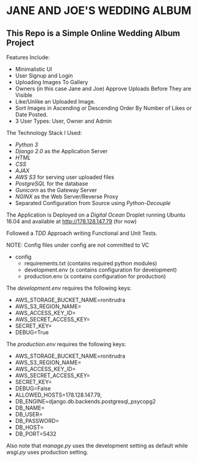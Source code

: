 # JANE AND JOE'S WEDDING ALBUM

## This Repo is a Simple Online Wedding Album Project

Features Include:
+ Minimalistic UI
+ User Signup and Login
+ Uploading Images To Gallery
+ Owners (in this case Jane and Joe) Approve Uploads Before They are Visible
+ Like/Unlike an Uploaded Image.
+ Sort Images in Ascending or Descending Order By Number of Likes or Date Posted.
+ 3 User Types: User, Owner and Admin

The Technology Stack I Used:
+ *Python 3*
+ *Django 2.0* as the Application Server
+ *HTML*
+ *CSS*
+ *AJAX*
+ *AWS S3* for serving user uploaded files
+ *PostgreSQL* for the database
+ *Gunicorn* as the Gateway Server
+ *NGINX* as the Web Server/Reverse Proxy
+ Separated Configuration from Source using *Python-Decouple*

The Application is Deployed on a *Digital Ocean* Droplet running Ubuntu 16.04 and available at http://178.128.147.79 (for now)

Followed a *TDD* Approach writing Functional and Unit Tests.


NOTE: Config files under config are not committed to VC
+ config
  + requirements.txt (contains required python modules)
  + development.env (x contains configuration for development)
  + production.env (x contains configuration for production)
  
The *development.env* requires the following keys:
+ AWS_STORAGE_BUCKET_NAME=ronitrudra
+ AWS_S3_REGION_NAME=<SECRET>
+ AWS_ACCESS_KEY_ID=<SECRET>
+ AWS_SECRET_ACCESS_KEY=<SECRET>
+ SECRET_KEY=<SECRET>
+ DEBUG=True
  
The *production.env* requires the following keys:
+ AWS_STORAGE_BUCKET_NAME=ronitrudra
+ AWS_S3_REGION_NAME=<SECRET>
+ AWS_ACCESS_KEY_ID=<SECRET>
+ AWS_SECRET_ACCESS_KEY=<SECRET>
+ SECRET_KEY=<SECRET>
+ DEBUG=False
+ ALLOWED_HOSTS=178.128.147.79,
+ DB_ENGINE=django.db.backends.postgresql_psycopg2
+ DB_NAME=<SECRET>
+ DB_USER=<SECRET>
+ DB_PASSWORD=<SECRET>
+ DB_HOST=<SECRET>
+ DB_PORT=5432
  
Also note that *manage.py* uses the development setting as default while *wsgi.py* uses production setting.
